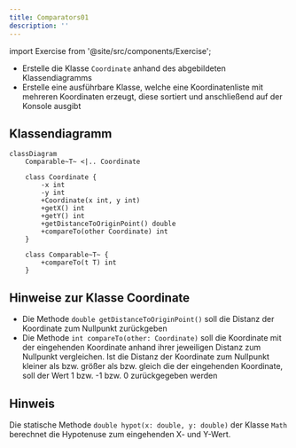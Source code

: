 ```yaml
---
title: Comparators01
description: ''
---
```


import Exercise from '@site/src/components/Exercise';

- Erstelle die Klasse `Coordinate` anhand des abgebildeten Klassendiagramms
- Erstelle eine ausführbare Klasse, welche eine Koordinatenliste mit mehreren
  Koordinaten erzeugt, diese sortiert und anschließend auf der Konsole ausgibt

## Klassendiagramm

```mermaid
classDiagram
    Comparable~T~ <|.. Coordinate

    class Coordinate {
        -x int
        -y int
        +Coordinate(x int, y int)
        +getX() int
        +getY() int
        +getDistanceToOriginPoint() double
        +compareTo(other Coordinate) int
    }

    class Comparable~T~ {
        +compareTo(t T) int
    }
```

## Hinweise zur Klasse Coordinate

- Die Methode `double getDistanceToOriginPoint()` soll die Distanz der
  Koordinate zum Nullpunkt zurückgeben
- Die Methode `int compareTo(other: Coordinate)` soll die Koordinate mit der
  eingehenden Koordinate anhand ihrer jeweiligen Distanz zum Nullpunkt
  vergleichen. Ist die Distanz der Koordinate zum Nullpunkt kleiner als bzw.
  größer als bzw. gleich die der eingehenden Koordinate, soll der Wert 1 bzw. -1
  bzw. 0 zurückgegeben werden

## Hinweis

Die statische Methode `double hypot(x: double, y: double)` der Klasse `Math`
berechnet die Hypotenuse zum eingehenden X- und Y-Wert.

<Exercise pullRequest="47" branchSuffix="comparators/01" />
